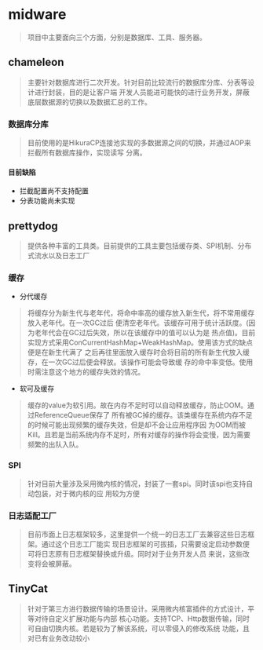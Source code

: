 # midware
> 项目中主要面向三个方面，分别是数据库、工具、服务器。

## chameleon
> 主要针对数据库进行二次开发。针对目前比较流行的数据库分库、分表等设计进行封装，目的是让客户端
开发人员能进可能快的进行业务开发，屏蔽底层数据源的切换以及数据汇总的工作。

### 数据库分库
> 目前使用的是HikuraCP连接池实现的多数据源之间的切换，并通过AOP来拦截所有数据库操作，实现读写
分离。

#### 目前缺陷

* 拦截配置尚不支持配置
* 分表功能尚未实现

## prettydog
> 提供各种丰富的工具类。目前提供的工具主要包括缓存类、SPI机制、分布式流水以及日志工厂

### 缓存

* 分代缓存
> 将缓存分为新生代与老年代，将命中率高的缓存放入新生代，将不常用缓存放入老年代。在一次GC过后
便清空老年代。该缓存可用于统计活跃度。(因为老年代会在GC过后失效，所以在该缓存中的值可以认为是
热点值)。目前实现方式采用ConCurrentHashMap+WeakHashMap。使用该方式的缺点便是在新生代满了
之后再往里面放入缓存时会将目前的所有新生代放入缓存，在一次GC过后便会释放。该操作可能会导致缓
存的命中率变低。使用时需注意这个地方的缓存失效的情况。

* 软可及缓存
> 缓存的value为软引用。故在内存不足时可以自动释放缓存，防止OOM。通过ReferenceQueue保存了
所有被GC掉的缓存。该类缓存在系统内存不足的时候可能出现频繁的缓存失效，但是却不会让应用程序因
为OOM而被Kill。且若是当前系统内存不足时，所有对缓存的操作将会变慢，因为需要频繁的出队入队。

### SPI
> 针对目前大量涉及采用微内核的情况，封装了一套spi。同时该spi也支持自动包装，对于微内核的应
用较为方便

### 日志适配工厂
> 目前市面上日志框架较多，这里提供一个统一的日志工厂去兼容这些日志框架。通过这个日志工厂能实
现日志框架的可拔插，只需要设定启动参数便可将日志原有日志框架替换或升级。同时对于业务开发人员
来说，这些改变将会被屏蔽。

## TinyCat
> 针对于第三方进行数据传输的场景设计。采用微内核富插件的方式设计，平等对待自定义扩展功能与内部
核心功能。支持TCP、Http数据传输，同时可自由切换内核。若是较为了解该系统，可以零侵入的修改系统
功能，且对已有业务改动较小
